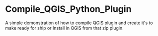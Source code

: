 # Compile_QGIS_Python_Plugin
A simple demonstration of how to compile QGIS plugin and create it's to make ready for ship or Install in QGIS from that zip plugin.
